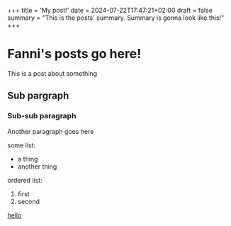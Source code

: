 +++
title = 'My post!'
date = 2024-07-22T17:47:21+02:00
draft = false
summary = "This is the posts' summary. Summary is gonna look like this!"
+++

# Fanni's posts go here!
This is a post about something 

## Sub pargraph
### Sub-sub paragraph
Another paragraph goes here

some list:
- a thing
- another thing

ordered list:
1. first
2. second

[hello](google.com)